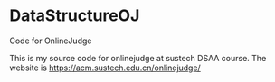 # DataStructureOJ
Code for OnlineJudge

This is my source code for onlinejudge at sustech DSAA course.
The website is https://acm.sustech.edu.cn/onlinejudge/
